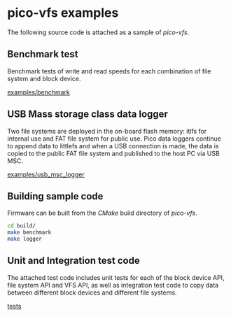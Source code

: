 # pico-vfs examples

The following source code is attached as a sample of _pico-vfs_.

## Benchmark test

Benchmark tests of write and read speeds for each combination of file system and block device.

[examples/benchmark](examples/benchmark/)

## USB Mass storage class data logger

Two file systems are deployed in the on-board flash memory: itlfs for internal use and FAT file system for public use.
Pico data loggers continue to append data to littlefs and when a USB connection is made, the data is copied to the public FAT file system and published to the host PC via USB MSC.

[examples/usb\_msc\_logger](examples/usb_msc_logger/)

## Building sample code

Firmware can be built from the _CMake_ build directory of _pico-vfs_.

```bash
cd build/
make benchmark
make logger
```

## Unit and Integration test code

The attached test code includes unit tests for each of the block device API, file system API and VFS API, as well as integration test code to copy data between different block devices and different file systems.

[tests](tests/)
